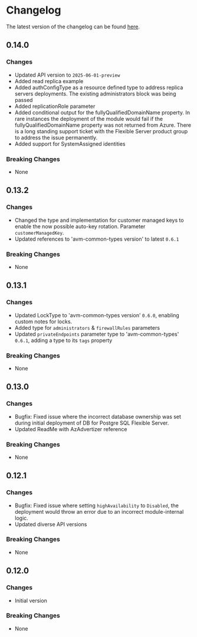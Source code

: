 # Changelog

The latest version of the changelog can be found [here](https://github.com/Azure/bicep-registry-modules/blob/main/avm/res/db-for-postgre-sql/flexible-server/CHANGELOG.md).

## 0.14.0

### Changes

- Updated API version to `2025-06-01-preview`
- Added read replica example
- Added authConfigType as a resource defined type to address replica servers deployments. The existing administrators block was being passed
- Added replicationRole parameter
- Added conditional output for the fullyQualifiedDomainName property. In rare instances the deployment of the module would fail if the fullyQualifiedDomainName property was not returned from Azure. There is a long standing support ticket with the Flexible Server product group to address the issue permanently.
- Added support for SystemAssigned identities

### Breaking Changes

- None

## 0.13.2

### Changes

- Changed the type and implementation for customer managed keys to enable the now possible auto-key rotation. Parameter `customerManagedKey`.
- Updated references to 'avm-common-types version' to latest `0.6.1`

### Breaking Changes

- None

## 0.13.1

### Changes

- Updated LockType to 'avm-common-types version' `0.6.0`, enabling custom notes for locks.
- Added type for `administrators` & `firewallRules` parameters
- Updated `privateEndpoints` parameter type to 'avm-common-types' `0.6.1`, adding a type to its `tags` property

### Breaking Changes

- None

## 0.13.0

### Changes

- Bugfix: Fixed issue where the incorrect database ownership was set during initial deployment of DB for Postgre SQL Flexible Server.
- Updated ReadMe with AzAdvertizer reference

### Breaking Changes

- None

## 0.12.1

### Changes

- Bugfix: Fixed issue where setting `highAvailability` to `Disabled`, the deployment would throw an error due to an incorrect module-internal logic.
- Updated diverse API versions

### Breaking Changes

- None

## 0.12.0

### Changes

- Initial version

### Breaking Changes

- None
